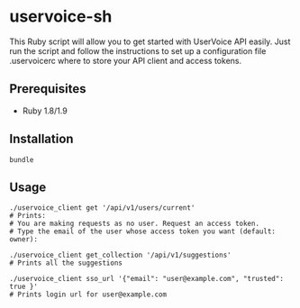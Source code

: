 uservoice-sh
============

This Ruby script will allow you to get started with UserVoice API easily. Just run the script and follow the instructions to set up a configuration file .uservoicerc where to store your API client and access tokens.

Prerequisites
-------------

* Ruby 1.8/1.9

Installation
-----

```
bundle
```

Usage
-----
```
./uservoice_client get '/api/v1/users/current'
# Prints:
# You are making requests as no user. Request an access token.
# Type the email of the user whose access token you want (default: owner):

./uservoice_client get_collection '/api/v1/suggestions'
# Prints all the suggestions

./uservoice_client sso_url '{"email": "user@example.com", "trusted": true }'
# Prints login url for user@example.com
```

